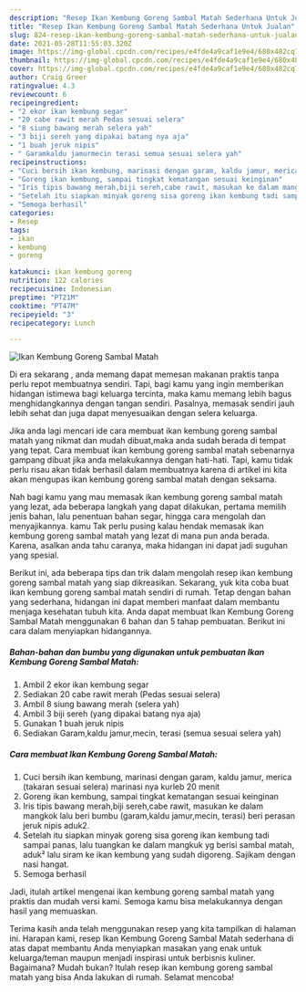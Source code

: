```yaml
---
description: "Resep Ikan Kembung Goreng Sambal Matah Sederhana Untuk Jualan"
title: "Resep Ikan Kembung Goreng Sambal Matah Sederhana Untuk Jualan"
slug: 824-resep-ikan-kembung-goreng-sambal-matah-sederhana-untuk-jualan
date: 2021-05-28T11:55:03.320Z
image: https://img-global.cpcdn.com/recipes/e4fde4a9caf1e9e4/680x482cq70/ikan-kembung-goreng-sambal-matah-foto-resep-utama.jpg
thumbnail: https://img-global.cpcdn.com/recipes/e4fde4a9caf1e9e4/680x482cq70/ikan-kembung-goreng-sambal-matah-foto-resep-utama.jpg
cover: https://img-global.cpcdn.com/recipes/e4fde4a9caf1e9e4/680x482cq70/ikan-kembung-goreng-sambal-matah-foto-resep-utama.jpg
author: Craig Greer
ratingvalue: 4.3
reviewcount: 6
recipeingredient:
- "2 ekor ikan kembung segar"
- "20 cabe rawit merah Pedas sesuai selera"
- "8 siung bawang merah selera yah"
- "3 biji sereh yang dipakai batang nya aja"
- "1 buah jeruk nipis"
- " Garamkaldu jamurmecin terasi semua sesuai selera yah"
recipeinstructions:
- "Cuci bersih ikan kembung, marinasi dengan garam, kaldu jamur, merica (takaran sesuai selera) marinasi nya kurleb 20 menit"
- "Goreng ikan kembung, sampai tingkat kematangan sesuai keinginan"
- "Iris tipis bawang merah,biji sereh,cabe rawit, masukan ke dalam mangkok lalu beri bumbu (garam,kaldu jamur,mecin, terasi) beri perasan jeruk nipis aduk2."
- "Setelah itu siapkan minyak goreng sisa goreng ikan kembung tadi sampai panas, lalu tuangkan ke dalam mangkuk yg berisi sambal matah, aduk² lalu siram ke ikan kembung yang sudah digoreng. Sajikam dengan nasi hangat."
- "Semoga berhasil"
categories:
- Resep
tags:
- ikan
- kembung
- goreng

katakunci: ikan kembung goreng 
nutrition: 122 calories
recipecuisine: Indonesian
preptime: "PT21M"
cooktime: "PT47M"
recipeyield: "3"
recipecategory: Lunch

---
```



![Ikan Kembung Goreng Sambal Matah](https://img-global.cpcdn.com/recipes/e4fde4a9caf1e9e4/680x482cq70/ikan-kembung-goreng-sambal-matah-foto-resep-utama.jpg)

Di era  sekarang , anda memang dapat memesan makanan praktis tanpa perlu repot membuatnya sendiri. Tapi, bagi kamu yang ingin memberikan hidangan istimewa bagi keluarga tercinta, maka kamu memang lebih bagus menghidangkannya dengan tangan sendiri. Pasalnya, memasak sendiri jauh lebih sehat dan juga dapat menyesuaikan dengan selera keluarga.

Jika anda lagi mencari ide cara membuat ikan kembung goreng sambal matah yang nikmat dan mudah dibuat,maka anda sudah berada di tempat yang tepat. Cara membuat ikan kembung goreng sambal matah  sebenarnya gampang dibuat jika anda melakukannya dengan hati-hati. Tapi, kamu tidak perlu risau akan tidak berhasil dalam membuatnya 
karena di artikel ini kita akan mengupas ikan kembung goreng sambal matah dengan seksama.  



Nah bagi kamu yang mau memasak ikan kembung goreng sambal matah yang lezat, ada beberapa langkah yang dapat dilakukan, pertama memilih jenis bahan, lalu penentuan bahan segar, hingga cara mengolah dan menyajikannya. kamu Tak perlu pusing kalau hendak memasak ikan kembung goreng sambal matah yang lezat di mana pun anda berada. Karena, asalkan anda  tahu caranya, maka hidangan ini dapat jadi suguhan yang spesial.

Berikut ini, ada beberapa tips dan trik dalam mengolah resep ikan kembung goreng sambal matah yang siap dikreasikan. Sekarang, yuk kita coba buat ikan kembung goreng sambal matah sendiri di rumah. Tetap dengan bahan yang sederhana, hidangan ini dapat memberi manfaat dalam membantu menjaga kesehatan tubuh kita. Anda dapat membuat Ikan Kembung Goreng Sambal Matah menggunakan 6 bahan dan 5 tahap pembuatan. Berikut ini cara dalam menyiapkan hidangannya.

<!--inarticleads1-->

##### Bahan-bahan dan bumbu yang digunakan untuk pembuatan Ikan Kembung Goreng Sambal Matah:

1. Ambil 2 ekor ikan kembung segar
1. Sediakan 20 cabe rawit merah (Pedas sesuai selera)
1. Ambil 8 siung bawang merah (selera yah)
1. Ambil 3 biji sereh (yang dipakai batang nya aja)
1. Gunakan 1 buah jeruk nipis
1. Sediakan  Garam,kaldu jamur,mecin, terasi (semua sesuai selera yah)




<!--inarticleads2-->

##### Cara membuat Ikan Kembung Goreng Sambal Matah:

1. Cuci bersih ikan kembung, marinasi dengan garam, kaldu jamur, merica (takaran sesuai selera) marinasi nya kurleb 20 menit
1. Goreng ikan kembung, sampai tingkat kematangan sesuai keinginan
1. Iris tipis bawang merah,biji sereh,cabe rawit, masukan ke dalam mangkok lalu beri bumbu (garam,kaldu jamur,mecin, terasi) beri perasan jeruk nipis aduk2.
1. Setelah itu siapkan minyak goreng sisa goreng ikan kembung tadi sampai panas, lalu tuangkan ke dalam mangkuk yg berisi sambal matah, aduk² lalu siram ke ikan kembung yang sudah digoreng. Sajikam dengan nasi hangat.
1. Semoga berhasil




Jadi, itulah artikel mengenai  ikan kembung goreng sambal matah  yang praktis dan mudah versi kami. Semoga kamu bisa melakukannya dengan hasil yang memuaskan. 

Terima kasih anda telah menggunakan resep yang kita tampilkan di halaman ini. Harapan kami, resep  Ikan Kembung Goreng Sambal Matah sederhana di atas dapat membantu Anda menyiapkan masakan yang enak untuk keluarga/teman maupun menjadi inspirasi untuk berbisnis kuliner. Bagaimana? Mudah bukan? Itulah resep ikan kembung goreng sambal matah yang bisa Anda lakukan di rumah. Selamat mencoba!

